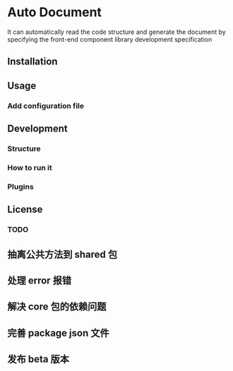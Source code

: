 # Auto Document

It can automatically read the code structure and generate the document by specifying the front-end component library development specification

## Installation

## Usage

### Add configuration file

## Development

### Structure

### How to run it

### Plugins

## License

### TODO

## 抽离公共方法到 shared 包

## 处理 error 报错

## 解决 core 包的依赖问题

## 完善 package json 文件

## 发布 beta 版本
